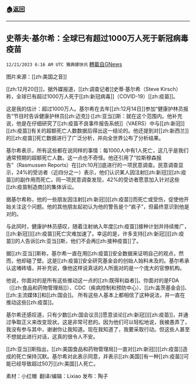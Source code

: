 ###  [:house:返回](README.md)
---


## 史蒂夫·基尔希：全球已有超过1000万人死于新冠病毒疫苗
`12/21/2023 6:16 AM UTC 雅典娜快讯` [轉載自GNews](https://gnews.org/articles/2135254)

图片来源：[[zh:美国之音]]

[[zh:12月20日]]，据外媒报道，[[zh:调查记者]]史蒂·基尔希（Steve Kirsch）称，全球已有超过1000万人死于[[zh:新冠病毒]]（COVID-19）[[zh:疫苗]]。

这是我的估计：超过1000万人。基尔希在去年[[zh:12月14日]]参加“健康护林员报告”节目时告诉健康护林员[[zh:迈克]]·[[zh:亚当]]斯：就在这个范围内。他补充说，他是在仔细研究了[[zh:疫苗不良事件报告系统]]（VAERS）中与[[zh:新冠]][[zh:疫苗]]有关的超额死亡人数数据后得出这一结论的。他还提到对[[zh:新西兰]]的[[zh:疫苗]]死亡数据进行了广泛分析，并向全世界公布了分析结果。

基尔希表示，所有这些都在说同样的事情：每1000人中有1人死亡，这几乎是我们通常预期的超额死亡人数。这一点也不奇怪。他还引用了“拉斯穆森报告”（Rasmussen Reports）在[[zh:10月]]底进行的一项民意调查。民意调查显示，24%的受访者（近四分之一）表示，他们认识某人因注射[[zh:新冠]][[zh:疫苗]]的副作用而死亡。同一项民意调查发现，42%的受访者愿意加入针对这些[[zh:疫苗制造商]]的集体诉讼。

据基尔希称，他的一些朋友因注射[[zh:新冠]][[zh:疫苗]]而死亡或受伤，促使他开始关注这个问题。他的其他朋友起初认为他的警告是个“疯子”，但最终意识到他是对的。

与此同时，健康护林员感叹，随着注射纳入年度[[zh:疫苗]]接种计划并持续推广，[[zh:新冠]][[zh:疫苗]]死亡灾难加速了。幸运的是，许多支持[[zh:新冠]][[zh:疫苗]]的人告诉[[zh:亚当]]斯，他们不会再[[zh:接种疫苗]]了。

据[[zh:亚当]]斯称，基尔希一直在用[[zh:疫苗]]安全数据来证明自己的观点，然而，他却碰了壁。这是[[zh:疫苗]]安全研究基金会的创始人始料未及的。基尔希承认这堵砖墙，并补充说，像他这样说真话的人所面对的是一个庞大的官僚机构。

他说，你面对的是所有这些推动这一点的[[zh:既得利益者]]。你面对的是FDA（[[zh:食品和药物管理局]]）、CDC（疾病控制和预防中心）、[[zh:盖茨基金会]]、[[zh:主流媒体]]和[[zh:国会]]。 所有这些人基本上都相信了这种说法，并一直在推动这些[[zh:疫苗]]。

基尔希还感叹道，只有少数[[zh:国会议员]]愿意谈论[[zh:新冠]][[zh:疫苗]]，并通过争取正义来改变现状。这是非常可悲的。因为他们可以轻松地说，我被愚弄了，我没有参与其中，谢谢你让我知道。现在我知道了，我要采取行动。但这些人甚至不想就此进行对话，这真的很令人不安。

[[zh:亚当]]斯指出，[[zh:美国食品和药物管理局]]一直对[[zh:新冠]][[zh:疫苗]]造成的死亡保持沉默。基尔希对此表示同意，并表示[[zh:美国]]有一种[[zh:疫苗]]可能已经导致超过50万[[zh:美国]]人死亡。

   
素材：小红帽   翻译/编辑：Lixiao  发布：陶子


